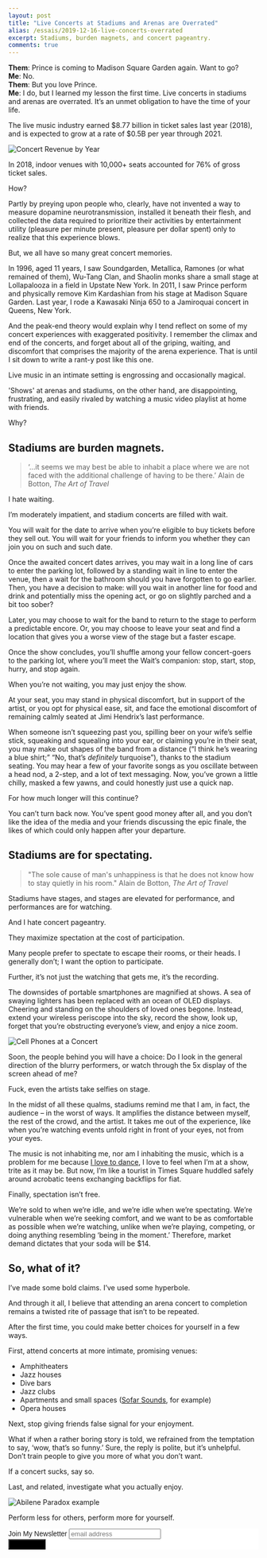 ```yaml
---
layout: post
title: "Live Concerts at Stadiums and Arenas are Overrated"
alias: /essais/2019-12-16-live-concerts-overrated
excerpt: Stadiums, burden magnets, and concert pageantry.  
comments: true
---
```


**Them**: Prince is coming to Madison Square Garden again. Want to go?  
**Me**: No.  
**Them**: But you love Prince.   
**Me**: I do, but I learned my lesson the first time. Live concerts in stadiums and arenas are overrated. It’s an unmet obligation to have the time of your life.  

The live music industry earned $8.77 billion in ticket sales last year (2018), and is expected to grow at a rate of $0.5B per year through 2021. 

![Concert Revenue by Year](/assets/images/music-revenue.png)

In 2018, indoor venues with 10,000+ seats accounted for 76% of gross ticket sales.  


How?

Partly by preying upon people who, clearly, have not invented a way to measure dopamine neurotransmission, installed it beneath their flesh, and collected the data required to prioritize their activities by entertainment utility (pleasure per minute present, pleasure per dollar spent) only to realize that this experience blows. 

But, we all have so many great concert memories. 

In 1996, aged 11 years, I saw Soundgarden, Metallica, Ramones (or what remained of them), Wu-Tang Clan, and Shaolin monks share a small stage at Lollapalooza in a field in Upstate New York. In 2011, I saw Prince perform and physically remove Kim Kardashian from his stage at Madison Square Garden. Last year, I rode a Kawasaki Ninja 650 to a Jamiroquai concert in Queens, New York. 

And the peak-end theory would explain why I tend reflect on some of my concert experiences with exaggerated positivity. I remember the climax and end of the concerts, and forget about all of the griping, waiting, and discomfort that comprises the majority of the arena experience. That is until I sit down to write a rant-y post like this one. 

Live music in an intimate setting is engrossing and occasionally magical.

'Shows' at arenas and stadiums, on the other hand, are disappointing, frustrating, and easily rivaled by watching a music video playlist at home with friends. 

Why?  

## Stadiums are burden magnets. 

> ‘…it seems we may best be able to inhabit a place where we are not faced with the additional challenge of having to be there.’ Alain de Botton, _The Art of Travel_

I hate waiting. 

I’m moderately impatient, and stadium concerts are filled with wait. 

You will wait for the date to arrive when you’re eligible to buy tickets before they sell out. You will wait for your friends to inform you whether they can join you on such and such date.

Once the awaited concert dates arrives, you may wait in a long line of cars to enter the parking lot, followed by a standing wait in line to enter the venue, then a wait for the bathroom should you have forgotten to go earlier. Then, you have a decision to make: will you wait in another line for food and drink and potentially miss the opening act, or go on slightly parched and a bit too sober? 

Later, you may choose to wait for the band to return to the stage to perform a predictable encore. Or, you may choose to leave your seat and find a location that gives you a worse view of the stage but a faster escape. 

Once the show concludes, you’ll shuffle among your fellow concert-goers to the parking lot, where you’ll meet the Wait’s companion: stop, start, stop, hurry, and stop again. 

When you’re not waiting, you may just enjoy the show. 

At your seat, you may stand in physical discomfort, but in support of the artist, or you opt for physical ease, sit, and face the emotional discomfort of remaining calmly seated at Jimi Hendrix’s last performance. 

When someone isn’t squeezing past you, spilling beer on your wife’s selfie stick, squeaking and squealing into your ear, or claiming you’re in their seat, you may make out shapes of the band from a distance (“I think he’s wearing a blue shirt;” “No, that’s _definitely_ turquoise”), thanks to the stadium seating. You may hear a few of your favorite songs as you oscillate between a head nod, a 2-step, and a lot of text messaging. Now, you’ve grown a little chilly, masked a few yawns, and could honestly just use a quick nap. 

For how much longer will this continue? 

You can’t turn back now. You’ve spent good money after all, and you don’t like the idea of the media and your friends discussing the epic finale, the likes of which could only happen after your departure.

## Stadiums are for spectating.  

> "The sole cause of man's unhappiness is that he does not know how to stay quietly in his room." Alain de Botton, _The Art of Travel_  

Stadiums have stages, and stages are elevated for performance, and performances are for watching. 

And I hate concert pageantry. 

They maximize spectation at the cost of participation. 

Many people prefer to spectate to escape their rooms, or their heads. I generally don’t; I want the option to participate. 

Further, it’s not just the watching that gets me, it’s the recording. 

The downsides of portable smartphones are magnified at shows. A sea of swaying lighters has been replaced with an ocean of OLED displays. Cheering and standing on the shoulders of loved ones begone. Instead, extend your wireless periscope into the sky, record the show, look up, forget that you’re obstructing everyone’s view, and enjoy a nice zoom. 

![Cell Phones at a Concert](/assets/images/cell-phones-concert.png)

Soon, the people behind you will have a choice: Do I look in the general direction of the blurry performers, or watch through the 5x display of the screen ahead of me?

Fuck, even the artists take selfies on stage.  

In the midst of all these qualms, stadiums remind me that I am, in fact, the audience – in the worst of ways. It amplifies the distance between myself, the rest of the crowd, and the artist. It takes me out of the experience, like when you’re watching events unfold right in front of your eyes, not from your eyes.

The music is not inhabiting me, nor am I inhabiting the music, which is a problem for me because [I love to dance](https://vincentbarr.com/nyc-dancing/), I love to feel when I’m at a show, trite as it may be. But now, I’m like a tourist in Times Square huddled safely around acrobatic teens exchanging backflips for fiat.

Finally, spectation isn’t free.

We’re sold to when we’re idle, and we’re idle when we’re spectating. We’re vulnerable when we’re seeking comfort, and we want to be as comfortable as possible when we’re watching, unlike when we’re playing, competing, or doing anything resembling ‘being in the moment.’ Therefore, market demand dictates that your soda will be $14. 

## So, what of it? 

I’ve made some bold claims. I’ve used some hyperbole.

And through it all, I believe that attending an arena concert to completion remains a twisted rite of passage that isn’t to be repeated. 

After the first time, you could make better choices for yourself in a few ways. 

First, attend concerts at more intimate, promising venues:  
*  Amphitheaters  
*  Jazz houses  
*  Dive bars    
*  Jazz clubs  
*  Apartments and small spaces ([Sofar Sounds](https://www.sofarsounds.com/nyc), for example)  
*  Opera houses  

Next, stop giving friends false signal for your enjoyment. 

What if when a rather boring story is told, we refrained from the temptation to say, ‘wow, that’s so funny.’ Sure, the reply is polite, but it’s unhelpful. Don’t train people to give you more of what you don’t want.

If a concert sucks, say so. 

Last, and related, investigate what you actually enjoy. 

![Abilene Paradox example](/assets/images/abilene-paradox.png)

Perform less for others, perform more for yourself. 


<!-- Begin MailChimp Signup Form -->
<link href="//cdn-images.mailchimp.com/embedcode/slim-10_7.css" rel="stylesheet" type="text/css">
<style type="text/css">
	#mc_embed_signup{background:#fff; clear:left; font:14px Helvetica,Arial,sans-serif; }
	/* Add your own MailChimp form style overrides in your site stylesheet or in this style block.
	   We recommend moving this block and the preceding CSS link to the HEAD of your HTML file. */
</style>
<div id="mc_embed_signup">
<form action="https://vincentbarr.us10.list-manage.com/subscribe/post?u=94da3ac3515f8fabefba65444&amp;id=54c2b2f6fc" method="post" id="mc-embedded-subscribe-form" name="mc-embedded-subscribe-form" class="validate" target="_blank" novalidate>
    <div id="mc_embed_signup_scroll">
	<label for="mce-EMAIL">Join My Newsletter</label>
	<input type="email" value="" name="EMAIL" class="email" id="mce-EMAIL" placeholder="email address" required>
    <!-- real people should not fill this in and expect good things - do not remove this or risk form bot signups-->
    <div style="position: absolute; left: -5000px;" aria-hidden="true"><input type="text" name="b_94da3ac3515f8fabefba65444_54c2b2f6fc" tabindex="-1" value=""></div>
    <div class="clear"><input type="submit" value="Subscribe" name="subscribe" id="mc-embedded-subscribe" class="button" style="background-color: black"></div>
    </div>
</form>
</div>

<!--End mc_embed_signup-->